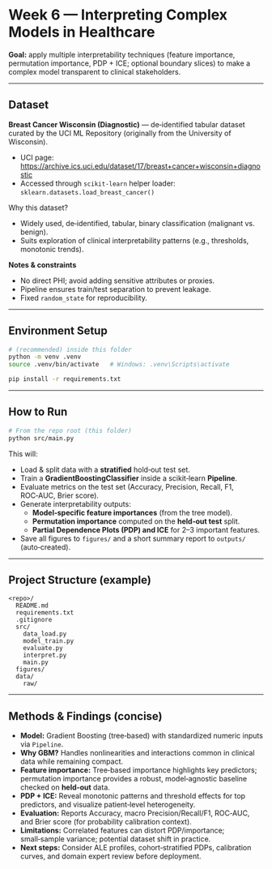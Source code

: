 # Week 6 — Interpreting Complex Models in Healthcare

**Goal:** apply multiple interpretability techniques (feature importance, permutation importance, PDP + ICE; optional boundary slices) to make a complex model transparent to clinical stakeholders.

---

## Dataset

**Breast Cancer Wisconsin (Diagnostic)** — de‑identified tabular dataset curated by the UCI ML Repository (originally from the University of Wisconsin).  
- UCI page: https://archive.ics.uci.edu/dataset/17/breast+cancer+wisconsin+diagnostic  
- Accessed through `scikit-learn` helper loader: `sklearn.datasets.load_breast_cancer()`

Why this dataset?
- Widely used, de‑identified, tabular, binary classification (malignant vs. benign).
- Suits exploration of clinical interpretability patterns (e.g., thresholds, monotonic trends).

**Notes & constraints**
- No direct PHI; avoid adding sensitive attributes or proxies.
- Pipeline ensures train/test separation to prevent leakage.
- Fixed `random_state` for reproducibility.

---

## Environment Setup

```bash
# (recommended) inside this folder
python -m venv .venv
source .venv/bin/activate   # Windows: .venv\Scripts\activate

pip install -r requirements.txt
```

---

## How to Run

```bash
# From the repo root (this folder)
python src/main.py
```

This will:
- Load & split data with a **stratified** hold‑out test set.
- Train a **GradientBoostingClassifier** inside a scikit‑learn **Pipeline**.
- Evaluate metrics on the test set (Accuracy, Precision, Recall, F1, ROC‑AUC, Brier score).
- Generate interpretability outputs:
  - **Model‑specific feature importances** (from the tree model).
  - **Permutation importance** computed on the **held‑out test** split.
  - **Partial Dependence Plots (PDP) and ICE** for 2–3 important features.
- Save all figures to `figures/` and a short summary report to `outputs/` (auto‑created).

---

## Project Structure (example)

```
<repo>/
  README.md
  requirements.txt
  .gitignore
  src/
    data_load.py
    model_train.py
    evaluate.py
    interpret.py
    main.py
  figures/
  data/
    raw/
```

---

## Methods & Findings (concise)

- **Model:** Gradient Boosting (tree‑based) with standardized numeric inputs via `Pipeline`.
- **Why GBM?** Handles nonlinearities and interactions common in clinical data while remaining compact.
- **Feature importance:** Tree‑based importance highlights key predictors; permutation importance provides a robust, model‑agnostic baseline checked on **held‑out** data.
- **PDP + ICE:** Reveal monotonic patterns and threshold effects for top predictors, and visualize patient‑level heterogeneity.
- **Evaluation:** Reports Accuracy, macro Precision/Recall/F1, ROC‑AUC, and Brier score (for probability calibration context).
- **Limitations:** Correlated features can distort PDP/importance; small‑sample variance; potential dataset shift in practice.
- **Next steps:** Consider ALE profiles, cohort‑stratified PDPs, calibration curves, and domain expert review before deployment.
